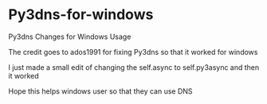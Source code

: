 # Py3dns-for-windows
Py3dns Changes for Windows Usage

The credit goes to ados1991 for fixing Py3dns so that it worked for windows


I just made a small edit of changing the self.async to self.py3async and then it worked

Hope this helps windows user so that they can use DNS

